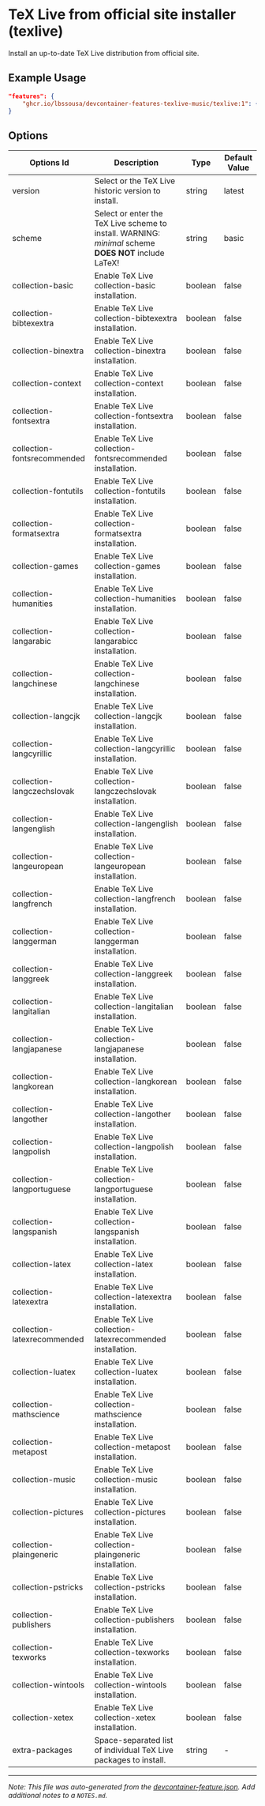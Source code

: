 

# TeX Live from official site installer (texlive)

Install an up-to-date TeX Live distribution from official site.

## Example Usage

```json
"features": {
    "ghcr.io/lbssousa/devcontainer-features-texlive-music/texlive:1": {}
}
```

## Options

| Options Id | Description | Type | Default Value |
|-----|-----|-----|-----|
| version | Select or the TeX Live historic version to install. | string | latest |
| scheme | Select or enter the TeX Live scheme to install. WARNING: _minimal_ scheme **DOES NOT** include LaTeX! | string | basic |
| collection-basic | Enable TeX Live collection-basic installation. | boolean | false |
| collection-bibtexextra | Enable TeX Live collection-bibtexextra installation. | boolean | false |
| collection-binextra | Enable TeX Live collection-binextra installation. | boolean | false |
| collection-context | Enable TeX Live collection-context installation. | boolean | false |
| collection-fontsextra | Enable TeX Live collection-fontsextra installation. | boolean | false |
| collection-fontsrecommended | Enable TeX Live collection-fontsrecommended installation. | boolean | false |
| collection-fontutils | Enable TeX Live collection-fontutils installation. | boolean | false |
| collection-formatsextra | Enable TeX Live collection-formatsextra installation. | boolean | false |
| collection-games | Enable TeX Live collection-games installation. | boolean | false |
| collection-humanities | Enable TeX Live collection-humanities installation. | boolean | false |
| collection-langarabic | Enable TeX Live collection-langarabicc installation. | boolean | false |
| collection-langchinese | Enable TeX Live collection-langchinese installation. | boolean | false |
| collection-langcjk | Enable TeX Live collection-langcjk installation. | boolean | false |
| collection-langcyrillic | Enable TeX Live collection-langcyrillic installation. | boolean | false |
| collection-langczechslovak | Enable TeX Live collection-langczechslovak installation. | boolean | false |
| collection-langenglish | Enable TeX Live collection-langenglish installation. | boolean | false |
| collection-langeuropean | Enable TeX Live collection-langeuropean installation. | boolean | false |
| collection-langfrench | Enable TeX Live collection-langfrench installation. | boolean | false |
| collection-langgerman | Enable TeX Live collection-langgerman installation. | boolean | false |
| collection-langgreek | Enable TeX Live collection-langgreek installation. | boolean | false |
| collection-langitalian | Enable TeX Live collection-langitalian installation. | boolean | false |
| collection-langjapanese | Enable TeX Live collection-langjapanese installation. | boolean | false |
| collection-langkorean | Enable TeX Live collection-langkorean installation. | boolean | false |
| collection-langother | Enable TeX Live collection-langother installation. | boolean | false |
| collection-langpolish | Enable TeX Live collection-langpolish installation. | boolean | false |
| collection-langportuguese | Enable TeX Live collection-langportuguese installation. | boolean | false |
| collection-langspanish | Enable TeX Live collection-langspanish installation. | boolean | false |
| collection-latex | Enable TeX Live collection-latex installation. | boolean | false |
| collection-latexextra | Enable TeX Live collection-latexextra installation. | boolean | false |
| collection-latexrecommended | Enable TeX Live collection-latexrecommended installation. | boolean | false |
| collection-luatex | Enable TeX Live collection-luatex installation. | boolean | false |
| collection-mathscience | Enable TeX Live collection-mathscience installation. | boolean | false |
| collection-metapost | Enable TeX Live collection-metapost installation. | boolean | false |
| collection-music | Enable TeX Live collection-music installation. | boolean | false |
| collection-pictures | Enable TeX Live collection-pictures installation. | boolean | false |
| collection-plaingeneric | Enable TeX Live collection-plaingeneric installation. | boolean | false |
| collection-pstricks | Enable TeX Live collection-pstricks installation. | boolean | false |
| collection-publishers | Enable TeX Live collection-publishers installation. | boolean | false |
| collection-texworks | Enable TeX Live collection-texworks installation. | boolean | false |
| collection-wintools | Enable TeX Live collection-wintools installation. | boolean | false |
| collection-xetex | Enable TeX Live collection-xetex installation. | boolean | false |
| extra-packages | Space-separated list of individual TeX Live packages to install. | string | - |



---

_Note: This file was auto-generated from the [devcontainer-feature.json](https://github.com/lbssousa/devcontainer-features-texlive-music/blob/main/src/texlive/devcontainer-feature.json).  Add additional notes to a `NOTES.md`._
